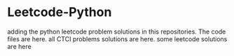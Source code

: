# Leetcode-Python
adding the python leetcode problem solutions in this repositories. 
The code files are here.
all CTCI problems solutions are here.
some leetcode solutions are here














































































































































































































































































































































































































